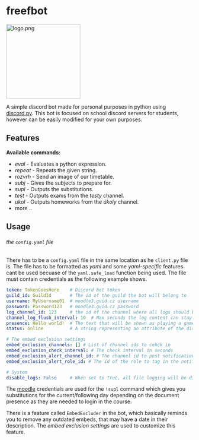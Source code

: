 # freefbot

<img src="https://github.com/JakubBlaha/freefbot/blob/master/res/logo.png?raw=true" alt="logo.png" height=200>

A simple discord bot made for personal purposes in python using [discord.py](https://github.com/Rapptz/discord.py). This bot is focused on school discord servers for students, however can be easily modified for your own purposes.


## Features
**Available commands:**
  - *eval*   - Evaluates a python expression.
  - *repeat* - Repeats the given string.
  - *rozvrh* - Send an image of our timetable.
  - *subj*   - Gives the subjects to prepare for.
  - *supl*   - Outputs the substitutions.
  - *test*   - Outputs exams from the *testy* channel.
  - *ukol*   - Outputs homeworks from the *úkoly* channel.
  - more ..

## Usage
###### the `config.yaml` file
There has to be a `config.yaml` file in the same location as he `client.py` file is. The file has to be formatted as *yaml* and some *yaml-specific* features cant be used becuase of the `yaml.safe_load` function being used. The file must contain credentials as the following example shows.
```yaml
token: TokenGoesHere    # Discord bot token
guild_id: GuildId       # The id of the guild the bot will belong to
username: MyUsername01  # moodle3.gvid.cz username
password: Password123   # moodle3.gvid.cz password
log_channel_id: 123     # the id of the channel where all logs should be sent to
channel_log_flush_interval: 10  # Max seconds the log content can stay in the buffer
presence: Hello world!  # The text that will be shown as playing a game
status: online          # A string representing an attribute of the discord.Status class

# The embed exclusion settings
embed_exclusion_channels: [] # List of channel ids to cehck in
embed_exclusion_check_interval: # The check interval in seconds
embed_exclusion_alert_channel_id: # The channel id to post notifications about outdates embeds to. If omitted, no notifications will be posted
embed_exclusion_alert_role_id: # The id of the role to tag in the notifications

# System
disable_logs: False     # When set to True, all file logging will be disabled
```
The [moodle](https://moodle3.gvid.cz) credentials are used for the `!supl` command which gives you substitutions for the current/following day depending on the document presence as they are needed to login in the course.

There is a feature called `EmbedExcluder` in the bot, which basically reminds you to remove any outdated embeds, that may have a date in their description. The *embed exclusion settings* are used to customize this feature.
